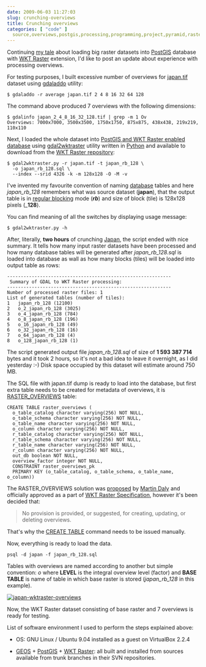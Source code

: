 ```yaml
---
date: 2009-06-03 11:27:03
slug: crunching-overviews
title: Crunching overviews
categories: [ "code" ]
  source,overviews,postgis,processing,programming,project,pyramid,raster,spatial,wktraster
---
```


Continuing [my tale](/?p=362) about loading big raster datasets into [PostGIS](http://trac.osgeo.org/postgis/) database with [WKT Raster](http://trac.osgeo.org/postgis/wiki/WKTRaster) extension, I'd like to post an update about experience with processing overviews.





For testing purposes, I built excessive number of overviews for [japan.tif](/?p=317) dataset using [gdaladdo](http://) utility:




    
    $ gdaladdo -r average japan.tif 2 4 8 16 32 64 128





The command above produced 7 overviews with the following dimensions:




    
    $ gdalinfo japan_2_4_8_16_32_128.tif | grep -m 1 Ov
    Overviews: 7000x7000, 3500x3500, 1750x1750, 875x875, 438x438, 219x219, 110x110







Next, I loaded the whole dataset into [PostGIS and WKT Raster enabled database](/?p=392) using [gdal2wktraster](http://trac.osgeo.org/postgis/browser/spike/wktraster/scripts) utility written in [Python](http://www.python.org/) and available to download from the [WKT Raster repository](http://svn.osgeo.org/postgis//spike/wktraster/):




    
    $ gdal2wktraster.py -r japan.tif -t japan_rb_128 \
      -o japan_rb_128.sql \
      --index --srid 4326 -k -m 128x128 -O -M -v





I've invented my favourite convention of naming [database](http://www.postgresql.org/) tables and here _japan_rb_128_ remembers what was source dataset (**japan**), that the output table is in [regular blocking](http://trac.osgeo.org/postgis/wiki/WKTRaster/SpecificationWorking01#RASTER_COLUMNSMetadataTable) mode (_**rb**_) and size of block (tile) is 128x128 pixels (_**128**).





You can find meaning of all the switches by displaying usage message:




    
    $ gdal2wktraster.py -h





After, literally, **two hours** of crunching [Japan](http://en.wikipedia.org/wiki/Japan), the script ended with nice summary. It tells how many input raster datasets have been processed and how many database tables will be generated after _japan_rb_128.sql_ is loaded into database as wall as how many blocks (tiles) will be loaded into output table as rows:




    
    ------------------------------------------------------------
     Summary of GDAL to WKT Raster processing:
    ------------------------------------------------------------
    Number of processed raster files: 1
    List of generated tables (number of tiles):
    1	japan_rb_128 (12100)
    2	o_2_japan_rb_128 (3025)
    3	o_4_japan_rb_128 (784)
    4	o_8_japan_rb_128 (196)
    5	o_16_japan_rb_128 (49)
    6	o_32_japan_rb_128 (16)
    7	o_64_japan_rb_128 (4)
    8	o_128_japan_rb_128 (1)





The script generated output file _japan_rb_128.sql_ of size of **1 593 387 714** bytes and it took 2 hours, so it's not a bad idea to leave it overnight, as I did yesterday :-) Disk space occupied by this dataset will estimate around 750 MB.





The SQL file with japan.tif dump is ready to load into the database, but first extra table needs to be created for metadata of overviews, it is [RASTER_OVERVIEWS](http://trac.osgeo.org/postgis/wiki/WKTRaster/SpecificationWorking01#RASTER_OVERVIEWSMetadataTable) table:




    
    CREATE TABLE raster_overviews (
      o_table_catalog character varying(256) NOT NULL,
      o_table_schema character varying(256) NOT NULL,
      o_table_name character varying(256) NOT NULL,
      o_column character varying(256) NOT NULL, 
      r_table_catalog character varying(256) NOT NULL, 
      r_table_schema character varying(256) NOT NULL,
      r_table_name character varying(256) NOT NULL,
      r_column character varying(256) NOT NULL,
      out_db boolean NOT NULL, 
      overview_factor integer NOT NULL,
      CONSTRAINT raster_overviews_pk
      PRIMARY KEY (o_table_catalog, o_table_schema, o_table_name, o_column))





The RASTER_OVERVIEWS solution was [proposed](http://postgis.refractions.net/pipermail/postgis-devel/2009-May/005619.html) by [Martin Daly](http://blog.lostinspatial.com/) and officially approved as a part of [WKT Raster Specification](http://trac.osgeo.org/postgis/wiki/WKTRaster/SpecificationWorking01), however it's been decided that:





> No provision is provided, or suggested, for creating, updating, or deleting overviews.





That's why the [CREATE TABLE](http://www.postgresql.org/docs/8.3/interactive/sql-createtable.html) command needs to be issued manually.





Now, everything is ready to load the data.



    
    psql -d japan -f japan_rb_128.sql





Tables with overviews are named according to another but simple convention: _o_<LEVEL>_<BASE TABLE>_ where **LEVEL** is the integral overview level (factor) and **BASE TABLE** is name of table in which base raster is stored (_japan_rb_128_ in this example).





[![japan-wktraster-overviews](http://farm4.static.flickr.com/3627/3592183460_73cc3dc011.jpg)](http://www.flickr.com/photos/mloskot/3592183460/)





Now, the WKT Raster dataset consisting of base raster and 7 overviews is ready for testing.





List of software environment I used to perform the steps explained above:






  * OS: GNU Linux / Ubuntu 9.04 installed as a guest on VirtualBox 2.2.4


  * [GEOS](http://svn.osgeo.org/geos/) + [PostGIS](http://svn.osgeo.org/postgis/trunk/) + [WKT Raster](http://svn.osgeo.org/postgis/spike/wktraster/): all built and installed from sources available from trunk branches in their SVN repositories.


